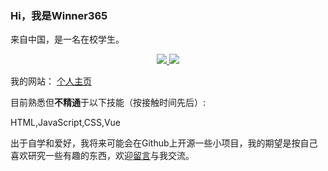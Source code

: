 ### Hi，我是Winner365
来自中国，是一名在校学生。
<div align="center">
  <a href="https://github.com/anuraghazra/github-readme-stats">
  <picture>
    <source
      srcset="https://github-readme-stats.vercel.app/api?username=winner365-china&show_icons=true&hide_border=true&show=reviews&rank_icon=percentile&theme=dark"
      media="(prefers-color-scheme: dark)"
    />
    <source
      srcset="https://github-readme-stats.vercel.app/api?username=winner365-china&show_icons=true&hide_border=true&show=reviews&rank_icon=percentile"
      media="(prefers-color-scheme: light), (prefers-color-scheme: no-preference)"
    />
    <img src="https://github-readme-stats.vercel.app/api?username=winner365-china&show_icons=true&hide_border=true&show=reviews&rank_icon=percentile" />
  </picture>
</a>

<a href="https://github.com/HwangTaehyun/github-repository-contribution-stats">
  <picture>
    <source
      srcset="https://github-contributor-stats.vercel.app/api?username=winner365-china&hide_border=true&limit=5&theme=github_dark"
      media="(prefers-color-scheme: dark)"
    />
    <source
      srcset="https://github-contributor-stats.vercel.app/api?username=winner365-china&hide_border=true&limit=5"
      media="(prefers-color-scheme: light), (prefers-color-scheme: no-preference)"
    />
    <img src="https://github-contributor-stats.vercel.app/api?username=winner365-china&hide_border=true&limit=5">
  </picture>
</a>
</div>

<div align="center">

</div>


<!-- ![Winner365's GitHub stats](https://github-readme-stats.vercel.app/api?username=winner365-china&show_icons=true&theme=ayu-mirage) -->
我的网站：
<a href="https://365sites.top/?from=github-homepage" target="_blank">个人主页</a>

目前熟悉但**不精通**于以下技能（按接触时间先后）:

HTML,JavaScript,CSS,Vue


出于自学和爱好，我将来可能会在Github上开源一些小项目，我的期望是按自己喜欢研究一些有趣的东西，欢迎<a href="https://blog.365sites.top/talk-to" target="_blank">留言</a>与我交流。
